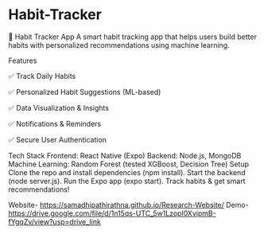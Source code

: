 # Habit-Tracker

📝 Habit Tracker App
A smart habit tracking app that helps users build better habits with personalized recommendations using machine learning.

Features

✅ Track Daily Habits 

✅ Personalized Habit Suggestions (ML-based) 

✅ Data Visualization & Insights 

✅ Notifications & Reminders 

✅ Secure User Authentication 

Tech Stack
Frontend: React Native (Expo)
Backend: Node.js, MongoDB
Machine Learning: Random Forest (tested XGBoost, Decision Tree)
Setup
Clone the repo and install dependencies (npm install).
Start the backend (node server.js).
Run the Expo app (expo start).
Track habits & get smart recommendations!

Website- https://samadhipathirathna.github.io/Research-Website/
Demo- https://drive.google.com/file/d/1n15qs-UTC_5w1Lzopl0XvipmB-fYgqZv/view?usp=drive_link
